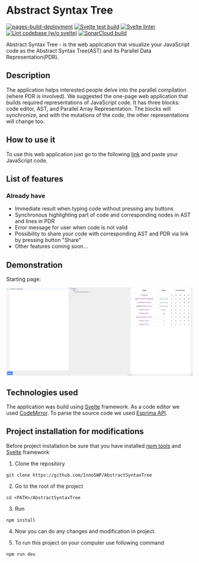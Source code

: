 # Abstract Syntax Tree
[![pages-build-deployment](https://github.com/InnoSWP/AbstractSyntaxTree/actions/workflows/pages/pages-build-deployment/badge.svg?branch=gh-pages)](https://github.com/InnoSWP/AbstractSyntaxTree/actions/workflows/pages/pages-build-deployment)
[![Svelte test build](https://github.com/InnoSWP/AbstractSyntaxTree/actions/workflows/svelte-build.yml/badge.svg?branch=main)](https://github.com/InnoSWP/AbstractSyntaxTree/actions/workflows/svelte-build.yml)
[![Svelte linter](https://github.com/InnoSWP/AbstractSyntaxTree/actions/workflows/svelte-linter.yml/badge.svg?branch=main)](https://github.com/InnoSWP/AbstractSyntaxTree/actions/workflows/svelte-linter.yml)
[![Lint codebase (w/o svelte)](https://github.com/InnoSWP/AbstractSyntaxTree/actions/workflows/linter.yml/badge.svg?branch=main)](https://github.com/InnoSWP/AbstractSyntaxTree/actions/workflows/linter.yml)
[![SonarCloud build](https://github.com/InnoSWP/AbstractSyntaxTree/actions/workflows/build.yml/badge.svg?branch=main)](https://github.com/InnoSWP/AbstractSyntaxTree/actions/workflows/build.yml)


Abstract Syntax Tree - is the web application that visualize your JavaScript code as the Abstract Syntax Tree(AST) and its Parallel Data Representation(PDR).

## Description

The application helps interested people delve into the parallel compilation (where PDR is involved).
We suggested the one-page web application that builds required representations of JavaScript code.
It has three blocks: code editor, AST, and Parallel Array Representation. The blocks will synchronize,
and with the mutations of the code, the other representations will change too.

## How to use it

To use this web application just go to the following [link](https://innoswp.github.io/AbstractSyntaxTree/) and paste your JavaScript code.

## List of features

### Already have

- Immediate result when typing code without pressing any buttons
- Synchronous highlighting part of code and corresponding nodes in AST and lines in PDR
- Error message for user when code is not valid
- Possibility to share your code with corresponding AST and PDR via link by pressing button "Share"
- Other features coming soon...

## Demonstration

<p>Starting page:</p>
<img src="./screens/starting-page.png">

## Technologies used

The application was build using [Svelte](https://svelte.dev/) framework. As a code editor we used [CodeMirror](https://codemirror.net/).
To parse the source code we used [Esprima API](https://esprima.org/).

## Project installation for modifications

Before project installation be sure that you have installed [npm tools](https://www.npmjs.com/) and [Svelte](https://svelte.dev/) framework

1. Clone the repository
```console
git clone https://github.com/InnoSWP/AbstractSyntaxTree
```

2. Go to the root of the project
```console
cd <PATH>/AbstractSyntaxTree
```

3. Run
```console
npm install
```

4. Now you can do any changes and modification in project.

5. To run this project on your computer use following command
```console
npm run dev
```
